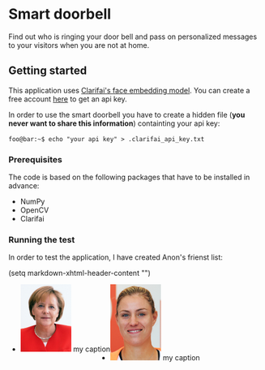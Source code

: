 # Smart doorbell
Find out who is ringing your door bell and pass on personalized messages to your visitors when you are not at home. 

## Getting started
This application uses [Clarifai's face embedding model](https://clarifai.com/models/face-embedding-image-recognition-model-d02b4508df58432fbb84e800597b8959). You can create a free account [here](https://clarifai.com/developer/) to get an api key. 

In order to use the smart doorbell you have to create a hidden file (**you never want to share this information**) containting your api key:
```console
foo@bar:~$ echo "your api key" > .clarifai_api_key.txt 
```

### Prerequisites

The code is based on the following packages that have to be installed in advance:
* NumPy
* OpenCV
* Clarifai 

### Running the test

In order to test the application, I have created Anon's frienst list:
<html>
<head>
(setq markdown-xhtml-header-content
"<style type='text/css'>
  .container {
    float: left;
  }

  .image {
    display: block
  }

  .caption {
    display: block;
    width: 100%;
    text-align: center; //assuming centered captions
  }
</style>")
</head>
<body>
<ul>
  <li class="container">
    <img class="image" src="https://github.com/timudk/smart_doorbell/blob/master/test_friend_list/images/friend_angela.jpg"  width = "100" />
    <span class="caption">my caption</span>
  </li>
  <li class="container">
    <img class="image" src="https://github.com/timudk/smart_doorbell/blob/master/test_friend_list/images/friend_angelique.jpg"  width = "100" />
    <span class="caption">my caption</span>
  </li>
</ul>
</body>
</html>
